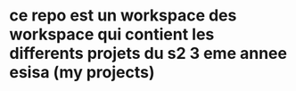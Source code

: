 # ce repo est un workspace des workspace qui contient les differents projets du s2 3 eme annee esisa (my projects)
